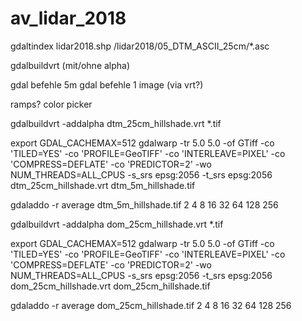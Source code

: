 # av_lidar_2018

gdaltindex lidar2018.shp /lidar2018/05_DTM_ASCII_25cm/*.asc




gdalbuildvrt (mit/ohne alpha)

gdal befehle 5m
gdal befehle 1 image (via vrt?)

ramps? color picker




gdalbuildvrt -addalpha dtm_25cm_hillshade.vrt *.tif

export GDAL_CACHEMAX=512
gdalwarp -tr 5.0 5.0 -of GTiff -co 'TILED=YES' -co 'PROFILE=GeoTIFF'  -co 'INTERLEAVE=PIXEL' -co 'COMPRESS=DEFLATE' -co 'PREDICTOR=2' -wo NUM_THREADS=ALL_CPUS -s_srs epsg:2056 -t_srs epsg:2056 dtm_25cm_hillshade.vrt dtm_5m_hillshade.tif

gdaladdo -r average dtm_5m_hillshade.tif 2 4 8 16 32 64 128 256



gdalbuildvrt -addalpha dom_25cm_hillshade.vrt *.tif

export GDAL_CACHEMAX=512
gdalwarp -tr 5.0 5.0 -of GTiff -co 'TILED=YES' -co 'PROFILE=GeoTIFF'  -co 'INTERLEAVE=PIXEL' -co 'COMPRESS=DEFLATE' -co 'PREDICTOR=2' -wo NUM_THREADS=ALL_CPUS -s_srs epsg:2056 -t_srs epsg:2056 dom_25cm_hillshade.vrt dom_25cm_hillshade.tif

gdaladdo -r average dom_25cm_hillshade.tif 2 4 8 16 32 64 128 256
